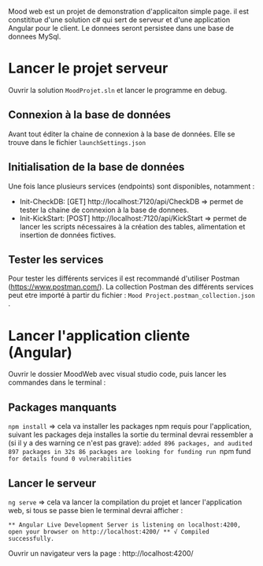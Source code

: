 ﻿Mood web est un projet de demonstration d'applicaiton simple page. 
il est constititue d'une solution c# qui sert de serveur et d'une application Angular pour le client.
Le donnees seront persistee dans une base de donnees MySql.

# Lancer le projet serveur
Ouvrir la solution `MoodProjet.sln` et lancer le programme en debug.

## Connexion à la base de données
Avant tout éditer la chaine de connexion à la base de données. Elle se trouve dans le fichier `launchSettings.json`

## Initialisation de la base de données
Une fois lance plusieurs services (endpoints) sont disponibles, notamment :
 - Init-CheckDB: [GET] http://localhost:7120/api/CheckDB => permet de tester la chaine de connexion à la base de donnees.
 - Init-KickStart: [POST] http://localhost:7120/api/KickStart => permet de lancer les scripts nécessaires à la création des tables, alimentation et insertion de données fictives.

## Tester les services
Pour tester les différents services il est recommandé d'utiliser Postman (https://www.postman.com/).
La collection Postman des différents services peut etre importé à partir du fichier : `Mood Project.postman_collection.json` .


# Lancer l'application cliente (Angular)
Ouvrir le dossier MoodWeb avec visual studio code, puis lancer les commandes dans le terminal : 
## Packages manquants
`npm install` => cela va installer les packages npm requis pour l'application, suivant les packages deja installes la sortie du terminal devrai ressembler a (si il y a des warning ce n'est pas grave):
`added 896 packages, and audited 897 packages in 32s
86 packages are looking for funding
  run `npm fund` for details
found 0 vulnerabilities`

## Lancer le serveur
`ng serve`  => cela va lancer la compilation du projet et lancer l'application web, si tous se passe bien le terminal devrai afficher :

`** Angular Live Development Server is listening on localhost:4200, open your browser on http://localhost:4200/ **
√ Compiled successfully.`

Ouvrir un navigateur vers la page : http://localhost:4200/
